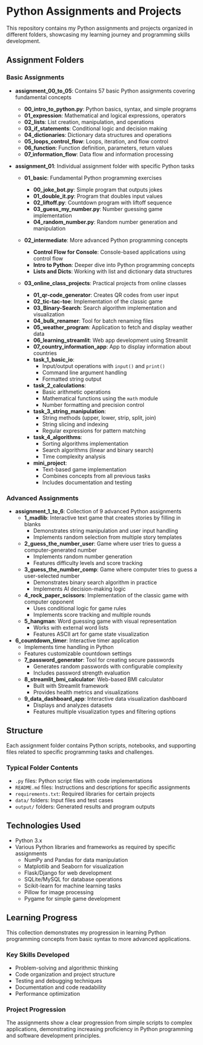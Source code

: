 # Python Assignments and Projects

This repository contains my Python assignments and projects organized in different folders, showcasing my learning journey and programming skills development.

## Assignment Folders

### Basic Assignments
- **assignment_00_to_05**: Contains 57 basic Python assignments covering fundamental concepts
  - **00_intro_to_python.py**: Python basics, syntax, and simple programs
  - **01_expression**: Mathematical and logical expressions, operators
  - **02_lists**: List creation, manipulation, and operations
  - **03_if_statements**: Conditional logic and decision making
  - **04_dictionaries**: Dictionary data structures and operations
  - **05_loops_control_flow**: Loops, iteration, and flow control
  - **06_function**: Function definition, parameters, return values
  - **07_information_flow**: Data flow and information processing


  
- **assignment_01**: Individual assignment folder with specific Python tasks
  - **01_basic**: Fundamental Python programming exercises
    - **00_joke_bot.py**: Simple program that outputs jokes
    - **01_double_it.py**: Program that doubles input values
    - **02_liftoff.py**: Countdown program with liftoff sequence
    - **03_guess_my_number.py**: Number guessing game implementation
    - **04_random_number.py**: Random number generation and manipulation
  
  - **02_intermediate**: More advanced Python programming concepts
    - **Control Flow for Console**: Console-based applications using control flow
    - **Intro to Python**: Deeper dive into Python programming concepts
    - **Lists and Dicts**: Working with list and dictionary data structures
  
  - **03_online_class_projects**: Practical projects from online classes
    - **01_qr-code_generator**: Creates QR codes from user input
    - **02_tic-tac-toe**: Implementation of the classic game
    - **03_Binary-Search**: Search algorithm implementation and visualization
    - **04_bulk_renamer**: Tool for batch renaming files
    - **05_weather_program**: Application to fetch and display weather data
    - **06_learning_streamlit**: Web app development using Streamlit
    - **07_country_information_app**: App to display information about countries
    - **task_1_basic_io**: 
      - Input/output operations with `input()` and `print()`
      - Command line argument handling
      - Formatted string output
    - **task_2_calculations**: 
      - Basic arithmetic operations
      - Mathematical functions using the `math` module
      - Number formatting and precision control
    - **task_3_string_manipulation**: 
      - String methods (upper, lower, strip, split, join)
      - String slicing and indexing
      - Regular expressions for pattern matching
    - **task_4_algorithms**: 
      - Sorting algorithms implementation
      - Search algorithms (linear and binary search)
      - Time complexity analysis
    - **mini_project**: 
      - Text-based game implementation
      - Combines concepts from all previous tasks
      - Includes documentation and testing

### Advanced Assignments
- **assignment_1_to_6**: Collection of 9 advanced Python assignments
  - **1_madlib**: Interactive text game that creates stories by filling in blanks
    - Demonstrates string manipulation and user input handling
    - Implements random selection from multiple story templates
  - **2_guess_the_number_user**: Game where user tries to guess a computer-generated number
    - Implements random number generation
    - Features difficulty levels and score tracking
  - **3_guess_the_number_comp**: Game where computer tries to guess a user-selected number
    - Demonstrates binary search algorithm in practice
    - Implements AI decision-making logic
  - **4_rock_paper_scissors**: Implementation of the classic game with computer opponent
    - Uses conditional logic for game rules
    - Implements score tracking and multiple rounds
  - **5_hangman**: Word guessing game with visual representation
    - Works with external word lists
    - Features ASCII art for game state visualization
- **6_countdown_timer**: Interactive timer application
    - Implements time handling in Python
    - Features customizable countdown settings
  - **7_password_generator**: Tool for creating secure passwords
    - Generates random passwords with configurable complexity
    - Includes password strength evaluation
  - **8_streamlit_bmi_calculator**: Web-based BMI calculator
    - Built with Streamlit framework
    - Provides health metrics and visualizations
  - **9_data_dashboard_app**: Interactive data visualization dashboard
    - Displays and analyzes datasets
    - Features multiple visualization types and filtering options
  

## Structure

Each assignment folder contains Python scripts, notebooks, and supporting files related to specific programming tasks and challenges.

### Typical Folder Contents
- `.py` files: Python script files with code implementations
- `README.md` files: Instructions and descriptions for specific assignments
- `requirements.txt`: Required libraries for certain projects
- `data/` folders: Input files and test cases
- `output/` folders: Generated results and program outputs

## Technologies Used

- Python 3.x
- Various Python libraries and frameworks as required by specific assignments
  - NumPy and Pandas for data manipulation
  - Matplotlib and Seaborn for visualization
  - Flask/Django for web development
  - SQLite/MySQL for database operations
  - Scikit-learn for machine learning tasks
  - Pillow for image processing
  - Pygame for simple game development

## Learning Progress

This collection demonstrates my progression in learning Python programming concepts from basic syntax to more advanced applications.

### Key Skills Developed
- Problem-solving and algorithmic thinking
- Code organization and project structure
- Testing and debugging techniques
- Documentation and code readability
- Performance optimization

### Project Progression
The assignments show a clear progression from simple scripts to complex applications, demonstrating increasing proficiency in Python programming and software development principles.
